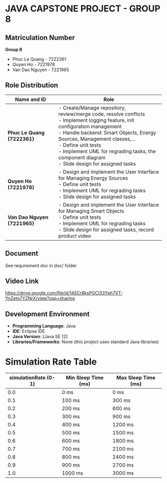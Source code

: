 # JAVA CAPSTONE PROJECT - GROUP 8
## Matriculation Number
**Group 8**
- Phuc Le Quang - 7222361
- Quyen Ho - 7221978
- Van Dao Nguyen - 7221965

## Role Distribution

| **Name and ID**            | **Role**                                                                                                     |
|-----------------------------|-------------------------------------------------------------------------------------------------------------|
| **Phuc Le Quang (7222361)** | - Create/Manage repository, review/merge code, resolve conflicts<br> - Implement logging feature, init configuration management<br> - Handle backend: Smart Objects, Energy Sources, Management classes,...<br> - Define unit tests<br> - Implement UML for regrading tasks, the component diagram<br> - Slide design for assigned tasks |
| **Quyen Ho (7221978)**      | - Design and implement the User Interface for Managing Energy Sources<br> - Define unit tests<br> - Implement UML for regrading tasks<br> - Slide design for assigned tasks |
| **Van Dao Nguyen (7221965)** | - Design and implement the User Interface for Managing Smart Objects<br> - Define unit tests<br> - Implement UML for regrading tasks<br> - Slide design for assigned tasks, record product video |
## Document
See requirement doc in doc/ folder

## Video Link
https://drive.google.com/file/d/14SCr8ksPGCI33Yph7VT-YnZeto7YZNrX/view?usp=sharing  

## Development Environment
- **Programming Language**: Java
- **IDE**: Eclipse IDE
- **Java Version**: [Java SE 12]
- **Libraries/Frameworks**: None (this project uses standard Java libraries)


# Simulation Rate Table
   | simulationRate (0-1) | Min Sleep Time (ms)    | Max Sleep Time (ms)    |
   |---------------------|------------------------|------------------------|
   | 0.0                 | 0 ms                   | 0 ms                   |
   | 0.1                 | 100 ms                 | 300 ms                 |
   | 0.2                 | 200 ms                 | 600 ms                 |
   | 0.3                 | 300 ms                 | 900 ms                 |
   | 0.4                 | 400 ms                 | 1200 ms                |
   | 0.5                 | 500 ms                 | 1500 ms                |
   | 0.6                 | 600 ms                 | 1800 ms                |
   | 0.7                 | 700 ms                 | 2100 ms                |
   | 0.8                 | 800 ms                 | 2400 ms                |
   | 0.9                 | 900 ms                 | 2700 ms                |
   | 1.0                 | 1000 ms                | 3000 ms                |


